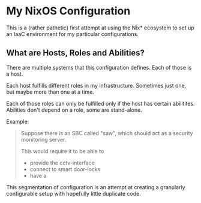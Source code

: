 # My NixOS Configuration

This is a (rather pathetic) first attempt at using the Nix* ecosystem to set up an IaaC environment for my particular configurations.

## What are Hosts, Roles and Abilities?

There are multiple systems that this configuration defines. Each of those is a host.

Each host fulfills different roles in my infrastructure. Sometimes just one, but maybe more than one at a time.

Each of those roles can only be fulfilled only if the host has certain abilitites.
Abilities don't depend on a role, some are stand-alone.

Example:

> Suppose there is an SBC called "saw", which should act as a security monitoring server.
>
> This would require it to be able to
> - provide the cctv-interface
> - connect to smart door-locks
> - have a  

This segmentation of configuration is an attempt at creating a granularly configurable setup with hopefully little duplicate code.